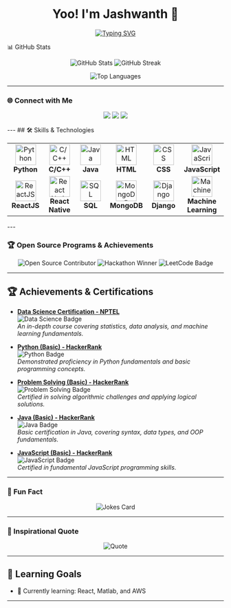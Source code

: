 <h1 align="center"> Yoo! I'm Jashwanth 👋 </h1>

<p align="center">
   <a href="https://github.com/jashwanthbavandlapalli"><img src="https://readme-typing-svg.demolab.com?font=Fira+Code&weight=500&size=22&pause=1000&color=58A6FF&center=true&vCenter=true&width=435&lines=Aspiring+Software+Engineer;Passionate+about+Coding;Solved+150%2B+Problems+on+LeetCode;Always+Learning+New+Tech!" alt="Typing SVG" /></a>
</p>
📊 GitHub Stats

<p align="center">
   <img src="https://github-readme-stats.vercel.app/api?username=jashwanthbavandlapalli&show_icons=true&count_private=true&theme=algolia&hide_border=true" alt="GitHub Stats">
   <img src="https://github-readme-streak-stats.herokuapp.com/?user=jashwanthbavandlapalli&theme=algolia&hide_border=true" alt="GitHub Streak">
</p>

<p align="center">
   <img src="https://github-readme-stats.vercel.app/api/top-langs/?username=jashwanthbavandlapalli&layout=compact&theme=algolia&hide_border=true" alt="Top Languages">
</p>

---

### 🌐 Connect with Me

<p align="center">
   <a href="https://www.linkedin.com/in/jashwanthbavandlapalli/"><img src="https://img.shields.io/badge/LinkedIn-0A66C2?style=for-the-badge&logo=linkedin&logoColor=white"></a>
   <a href="https://github.com/jashwanthbavandlapalli"><img src="https://img.shields.io/badge/GitHub-181717?style=for-the-badge&logo=github&logoColor=white"></a>
   <a href="https://leetcode.com/u/JashwanthNani/"><img src="https://img.shields.io/badge/LeetCode-FFA116?style=for-the-badge&logo=leetcode&logoColor=black"></a>
</p>
---
## 🛠️ Skills & Technologies

<table>
  <tr>
    <td align="center" width="96">
      <img src="https://img.icons8.com/color/48/000000/python.png" alt="Python" width="48" height="48"/>
      <br><b>Python</b>
    </td>
    <td align="center" width="96">
      <img src="https://img.icons8.com/color/48/000000/c-plus-plus-logo.png" alt="C/C++" width="48" height="48"/>
      <br><b>C/C++</b>
    </td>
    <td align="center" width="96">
      <img src="https://img.icons8.com/color/48/000000/java-coffee-cup-logo.png" alt="Java" width="48" height="48"/>
      <br><b>Java</b>
    </td>
    <td align="center" width="96">
      <img src="https://img.icons8.com/color/48/000000/html-5.png" alt="HTML" width="48" height="48"/>
      <br><b>HTML</b>
    </td>
    <td align="center" width="96">
      <img src="https://img.icons8.com/color/48/000000/css3.png" alt="CSS" width="48" height="48"/>
      <br><b>CSS</b>
    </td>
    <td align="center" width="96">
      <img src="https://img.icons8.com/color/48/000000/javascript.png" alt="JavaScript" width="48" height="48"/>
      <br><b>JavaScript</b>
    </td>
  </tr>
  <tr>
    <td align="center" width="96">
      <img src="https://img.icons8.com/plasticine/48/000000/react.png" alt="ReactJS" width="48" height="48"/>
      <br><b>ReactJS</b>
    </td>
    <td align="center" width="96">
      <img src="https://img.icons8.com/officel/48/000000/react.png" alt="React Native" width="48" height="48"/>
      <br><b>React Native</b>
    </td>
    <td align="center" width="96">
      <img src="https://img.icons8.com/color/48/000000/sql.png" alt="SQL" width="48" height="48"/>
      <br><b>SQL</b>
    </td>
    <td align="center" width="96">
      <img src="https://img.icons8.com/color/48/000000/mongodb.png" alt="MongoDB" width="48" height="48"/>
      <br><b>MongoDB</b>
    </td>
    <td align="center" width="96">
      <img src="https://img.icons8.com/color/48/000000/django.png" alt="Django" width="48" height="48"/>
      <br><b>Django</b>
    </td>
    <td align="center" width="96">
      <img src="https://img.icons8.com/color/48/000000/artificial-intelligence.png" alt="Machine Learning" width="48" height="48"/>
      <br><b>Machine Learning</b>
    </td>
  </tr>
</table>
---

### 🏆 Open Source Programs & Achievements

<p align="center">
   <img src="https://img.shields.io/badge/Open%20Source%20Contributor-F05032?style=for-the-badge&logo=git&logoColor=white" alt="Open Source Contributor">
   <img src="https://img.shields.io/badge/Hackathon%20Winner-FF4500?style=for-the-badge&logo=trophy&logoColor=white" alt="Hackathon Winner">
   <img src="https://img.shields.io/badge/150%2B%20LeetCode%20Problems-FFA116?style=for-the-badge&logo=leetcode&logoColor=white" alt="LeetCode Badge">
   <!-- Add more achievements -->
</p>

---

## 🏆 Achievements & Certifications

- **[Data Science Certification - NPTEL](https://nptel.ac.in/noc/courses/noc21/c44)**  
  ![Data Science Badge](https://img.shields.io/badge/-Data%20Science-blue?style=for-the-badge&logo=udemy)  
  *An in-depth course covering statistics, data analysis, and machine learning fundamentals.*

- **[Python (Basic) - HackerRank](https://www.hackerrank.com/certificates/1a3a23fcdd8f)**  
  ![Python Badge](https://img.shields.io/badge/-Python-blue?style=for-the-badge&logo=python&logoColor=white)  
  *Demonstrated proficiency in Python fundamentals and basic programming concepts.*

- **[Problem Solving (Basic) - HackerRank](https://www.hackerrank.com/certificates/99d0992f7857)**  
  ![Problem Solving Badge](https://img.shields.io/badge/-Problem%20Solving-brightgreen?style=for-the-badge&logo=hackerrank&logoColor=white)  
  *Certified in solving algorithmic challenges and applying logical solutions.*

- **[Java (Basic) - HackerRank](https://www.hackerrank.com/certificates/7dceda0fe822)**  
  ![Java Badge](https://img.shields.io/badge/-Java-orange?style=for-the-badge&logo=java&logoColor=white)  
  *Basic certification in Java, covering syntax, data types, and OOP fundamentals.*

- **[JavaScript (Basic) - HackerRank](https://www.hackerrank.com/certificates/b38561c38083)**  
  ![JavaScript Badge](https://img.shields.io/badge/-JavaScript-yellow?style=for-the-badge&logo=javascript&logoColor=black)  
  *Certified in fundamental JavaScript programming skills.*
---

### 🎨 Fun Fact
<p align="center">
   <img src="https://readme-jokes.vercel.app/api?theme=dark" alt="Jokes Card">
</p>

---

### 🌟 Inspirational Quote
<p align="center">
   <img src="https://quotes-github-readme.vercel.app/api?type=horizontal&theme=dark" alt="Quote">
</p>

---

## 🎯 Learning Goals
- 🌱 Currently learning: React, Matlab, and AWS

---

